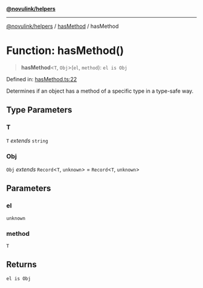 [**@novulink/helpers**](../../README.md)

***

[@novulink/helpers](../../modules.md) / [hasMethod](../README.md) / hasMethod

# Function: hasMethod()

> **hasMethod**\<`T`, `Obj`\>(`el`, `method`): `el is Obj`

Defined in: [hasMethod.ts:22](https://github.com/M-Media-Group/app.novu.link/blob/d43aa75d61cafdf214ab3b4b66ffcaae1fde7b4e/packages/helpers/src/hasMethod.ts#L22)

Determines if an object has a method of a specific type in a type-safe way.

## Type Parameters

### T

`T` *extends* `string`

### Obj

`Obj` *extends* `Record`\<`T`, `unknown`\> = `Record`\<`T`, `unknown`\>

## Parameters

### el

`unknown`

### method

`T`

## Returns

`el is Obj`
